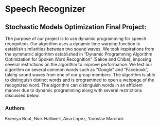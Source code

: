 # Speech Recognizer
## Stochastic Models Optimization Final Project: 



The purpose of our project is to use dynamic programming for speech recognition. Our algorithm uses a dynamic time warping function to establish similarities between two sound waves. We took inspirations from the symmetric algorithm established in “Dynamic Programming Algorithm Optimization for Spoken Word Recognition” (Sakoe and Chiba), imposing several restrictions on the algorithm to improve performance. We test our algorithm on several common words such as “Google” and “Facebook”, taking sound waves from one of our group members. The algorithm is able to distinguish distinct words and is programmed to open a webpage of the recognized word. The algorithm can distinguish words in an efficient manner due to dynamic programming along with several restrictions discussed below.


### Authors
Kseniya Bout, Nick Halliwell, Aina Lopez, Yaroslav Marchuk

